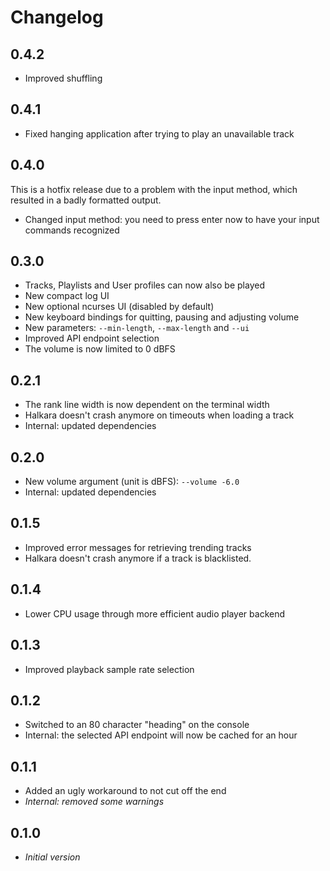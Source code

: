 # Changelog

0.4.2
------
* Improved shuffling

0.4.1
------
* Fixed hanging application after trying to play an unavailable track

0.4.0
------
This is a hotfix release due to a problem with the input method, which resulted in a badly formatted output.
* Changed input method: you need to press enter now to have your input commands recognized

0.3.0
------
* Tracks, Playlists and User profiles can now also be played
* New compact log UI
* New optional ncurses UI (disabled by default)
* New keyboard bindings for quitting, pausing and adjusting volume
* New parameters: `--min-length`, `--max-length` and `--ui`
* Improved API endpoint selection
* The volume is now limited to 0 dBFS

0.2.1
------
* The rank line width is now dependent on the terminal width
* Halkara doesn't crash anymore on timeouts when loading a track
* Internal: updated dependencies

0.2.0
------
* New volume argument (unit is dBFS): `--volume -6.0`
* Internal: updated dependencies

0.1.5
------
* Improved error messages for retrieving trending tracks
* Halkara doesn't crash anymore if a track is blacklisted.

0.1.4
------
* Lower CPU usage through more efficient audio player backend

0.1.3
------
* Improved playback sample rate selection

0.1.2
------
* Switched to an 80 character "heading" on the console
* Internal: the selected API endpoint will now be cached for an hour

0.1.1
------
* Added an ugly workaround to not cut off the end
* *Internal: removed some warnings*

0.1.0
------
* *Initial version*
